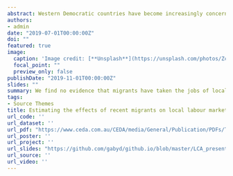 ```yaml
---
abstract: Western Democratic countries have become increasingly concerned about the outcomes of local labour in light of increasing migration. Australia has had a history of tailoring immigration policy in response to fears about migrants stealing the jobs of local workers. Labour market testing, which in international cases has been proved to be ineffective is an example of one such policy. Using methodology from US studies, we apply these techniques to the Australian case. We find no evidence that migrants have taken the jobs of local workers. To the contrary, we find positive effects on the labour force participation rates, and wages. 
authors:
- admin
date: "2019-07-01T00:00:00Z"
doi: ""
featured: true
image:
  caption: 'Image credit: [**Unsplash**](https://unsplash.com/photos/ZcvJ2DqSp6k)'
  focal_point: ""
  preview_only: false
publishDate: "2019-11-01T00:00:00Z"
slides: ""
summary: We find no evidence that migrants have taken the jobs of local workers. To the contrary, we find positive effects on the labour force participation rates, and wages. 
tags:
- Source Themes
title: Estimating the effects of recent migrants on local labour market outcomes 
url_code: ''
url_dataset: ''
url_pdf: "https://www.ceda.com.au/CEDA/media/General/Publication/PDFs/TemporaryMigrationAppendix.pdf"
url_poster: ''
url_project: ''
url_slides: "https://github.com/gabyd/github.io/blob/master/LCA_presentation_6_3_GD.pptx"
url_source: ''
url_video: ''
---
```

